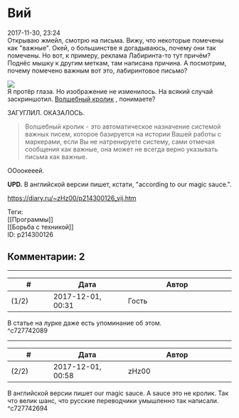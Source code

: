 Вий
===

  
2017-11-30, 23:24  
 Открываю жмейл, смотрю на письма. Вижу, что некоторые помечены как "важные". Окей, о большинстве я догадываюсь, почему они так помечены. Но вот, к примеру, реклама Лабиринта-то тут причём? Поднёс мышку к другим меткам, там написана причина. А посмотрим, почему помечено важным вот это, лабиринтовое письмо?   
   
  ![](https://i.imgur.com/42oruxv.png)    
 Я протёр глаза. Но изображение не изменилось. На всякий случай заскриншотил.  [Волшебный кролик](https://lurkmore.to/%D0%92%D0%BE%D0%BB%D1%88%D0%B5%D0%B1%D0%BD%D1%8B%D0%B9_%D0%BA%D1%80%D0%BE%D0%BB%D0%B8%D0%BA)  , понимаете?   
   
 ЗАГУГЛИЛ. ОКАЗАЛОСЬ.   
   
 
>  Волшебный кролик - это автоматическое назначение системой важных писем, которое базируется на истории Вашей работы с маркерами, если Вы не натренируете систему, сами отмечая сообщения как важные, она может не всегда верно указывать письма как важные. 

   
 ООоокееей.   
   
  **UPD.**  В английской версии пишет, кстати, "according to our magic sauce.".   
  
<https://diary.ru/~zHz00/p214300126_vij.htm>  
  
Теги:  
[[Программы]]  
[[Борьба с техникой]]  
ID: p214300126  


Комментарии: 2
--------------

  


---



|         #         |              Дата              |                     Автор                     |           ID           |
| --- | --- | --- | --- |
| (1/2) | 2017-12-01, 00:31 | Гость | c727742089 |

  
 В статье на лурке даже есть упоминание об этом.   
 ^c727742089

---



|         #         |              Дата              |                     Автор                     |           ID           |
| --- | --- | --- | --- |
| (2/2) | 2017-12-01, 00:58 | zHz00 | c727742694 |

  
 В английской версии пишет our magic sauce. А sauce это не кролик. Так что велик шанс, что русские переводчики умышленно так написали.   
 ^c727742694